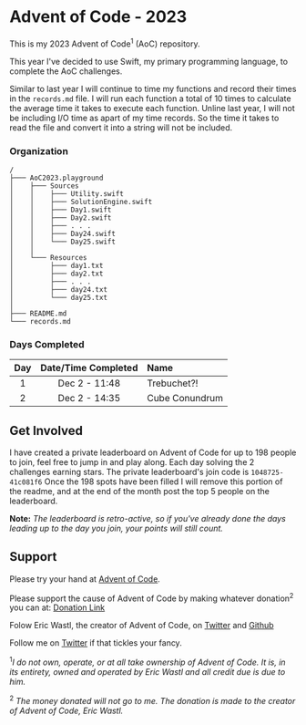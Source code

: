 # Advent of Code - 2023

This is my 2023 Advent of Code<sup>1</sup> (AoC) repository.

This year I've decided to use Swift, my primary programming language, to complete the AoC challenges.

Similar to last year I will continue to time my functions and record their times in the `records.md` file. I will run each function a total of 10 times to calculate the average time it takes to execute each function. Unline last year, I will not be including I/O time as apart of my time records. So the time it takes to read the file and convert it into a string will not be included.

### Organization
```
/
├─── AoC2023.playground
│    ├─── Sources
│    │    ├─── Utility.swift
│    │    ├─── SolutionEngine.swift
│    │    ├─── Day1.swift
│    │    ├─── Day2.swift
│    │    ├─── . . .
│    │    ├─── Day24.swift
│    │    └─── Day25.swift
│    │
│    └─── Resources
│         ├─── day1.txt
│         ├─── day2.txt
│         ├─── . . .
│         ├─── day24.txt
│         └─── day25.txt
│
├─── README.md
└─── records.md
```

### Days Completed

| Day  | Date/Time Completed | Name                    |
| :-:  | :-----------------: | :---------------------- |
|  1   | Dec 2 - 11:48       | Trebuchet?!             |
|  2   | Dec 2 - 14:35       | Cube Conundrum          |

## Get Involved

I have created a private leaderboard on Advent of Code for up to 198 people to join, feel free to jump in and play along. Each day solving the 2 challenges earning stars. The private leaderboard's join code is `1048725-41c081f6` Once the 198 spots have been filled I will remove this portion of the readme, and at the end of the month post the top 5 people on the leaderboard.

**Note:** _The leaderboard is retro-active, so if you've already done the days leading up to the day you join, your points will still count._

## Support

Please try your hand at [Advent of Code](https://adventofcode.com).

Please support the cause of Advent of Code by making whatever donation<sup>2</sup> you can at: [Donation Link](https://adventofcode.com/2020/support)

Folow Eric Wastl, the creator of Advent of Code, on [Twitter](https://twitter.com/ericwastl) and [Github](https://github.com/topaz)

Follow me on [Twitter](https://twitter.com/BAChapin) if that tickles your fancy.

<sup>1</sup>_I do not own, operate, or at all take ownership of Advent of Code. It is, in its entirety, owned and operated by Eric Wastl and all credit due is due to him._

<sup>2</sup> _The money donated will not go to me. The donation is made to the creator of Advent of Code, Eric Wastl._